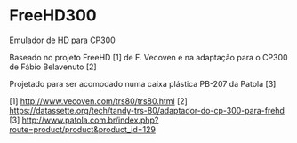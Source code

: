 # FreeHD300
Emulador de HD para CP300

Baseado no projeto FreeHD [1] de F. Vecoven e na adaptação para o CP300 de Fábio Belavenuto [2]

Projetado para ser acomodado numa caixa plástica PB-207 da Patola [3]

[1] http://www.vecoven.com/trs80/trs80.html
[2] https://datassette.org/tech/tandy-trs-80/adaptador-do-cp-300-para-frehd
[3] http://www.patola.com.br/index.php?route=product/product&product_id=129

